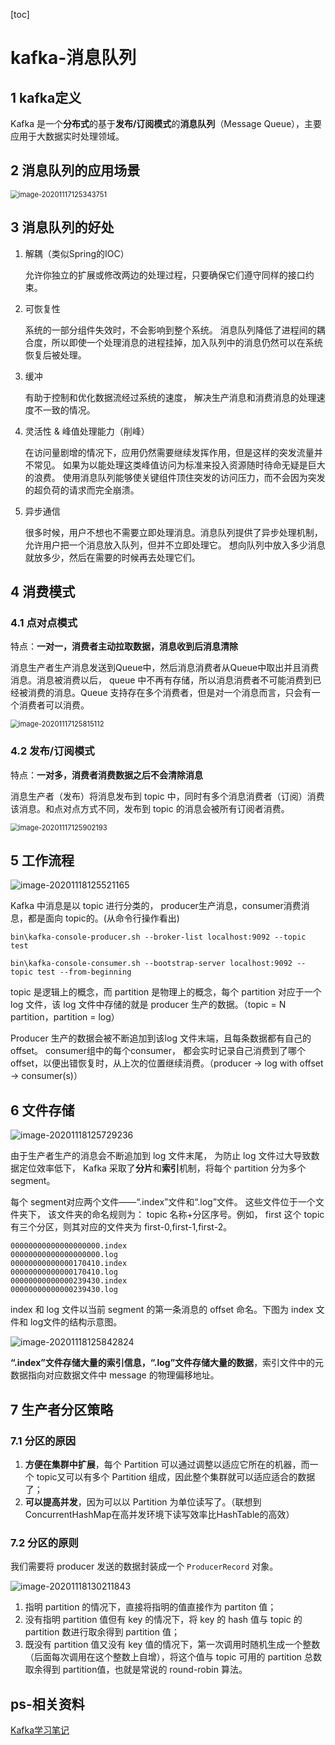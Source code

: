 

[toc]

# kafka-消息队列

## 1 kafka定义

Kafka 是一个**分布式**的基于**发布/订阅模式**的**消息队列**（Message Queue），主要应用于大数据实时处理领域。

## 2 消息队列的应用场景

<img src="picture/image-20201117125343751.png" alt="image-20201117125343751" style="zoom:80%;" />

## 3 消息队列的好处

1. 解耦（类似Spring的IOC）

    允许你独立的扩展或修改两边的处理过程，只要确保它们遵守同样的接口约束。

2. 可恢复性

    系统的一部分组件失效时，不会影响到整个系统。
    消息队列降低了进程间的耦合度，所以即使一个处理消息的进程挂掉，加入队列中的消息仍然可以在系统恢复后被处理。

3. 缓冲

    有助于控制和优化数据流经过系统的速度， 解决生产消息和消费消息的处理速度不一致的情况。

4. 灵活性 & 峰值处理能力（削峰）

    在访问量剧增的情况下，应用仍然需要继续发挥作用，但是这样的突发流量并不常见。
    如果为以能处理这类峰值访问为标准来投入资源随时待命无疑是巨大的浪费。
    使用消息队列能够使关键组件顶住突发的访问压力，而不会因为突发的超负荷的请求而完全崩溃。

5. 异步通信

    很多时候，用户不想也不需要立即处理消息。消息队列提供了异步处理机制，允许用户把一个消息放入队列，但并不立即处理它。
    想向队列中放入多少消息就放多少，然后在需要的时候再去处理它们。

## 4 消费模式

### 4.1 点对点模式

特点：**一对一，消费者主动拉取数据，消息收到后消息清除**

消息生产者生产消息发送到Queue中，然后消息消费者从Queue中取出并且消费消息。消息被消费以后， queue 中不再有存储，所以消息消费者不可能消费到已经被消费的消息。Queue 支持存在多个消费者，但是对一个消息而言，只会有一个消费者可以消费。

<img src="picture/image-20201117125815112.png" alt="image-20201117125815112" style="zoom:80%;" />

### 4.2 发布/订阅模式

特点：**一对多，消费者消费数据之后不会清除消息**

消息生产者（发布）将消息发布到 topic 中，同时有多个消息消费者（订阅）消费该消息。和点对点方式不同，发布到 topic 的消息会被所有订阅者消费。

<img src="picture/image-20201117125902193.png" alt="image-20201117125902193" style="zoom:80%;" />

## 5 工作流程

![image-20201118125521165](picture/image-20201118125521165.png)

Kafka 中消息是以 topic 进行分类的， producer生产消息，consumer消费消息，都是面向 topic的。(从命令行操作看出)

```shell
bin\kafka-console-producer.sh --broker-list localhost:9092 --topic test

bin\kafka-console-consumer.sh --bootstrap-server localhost:9092 --topic test --from-beginning
```

topic 是逻辑上的概念，而 partition 是物理上的概念，每个 partition 对应于一个 log 文件，该 log 文件中存储的就是 producer 生产的数据。（topic = N partition，partition = log）

Producer 生产的数据会被不断追加到该log 文件末端，且每条数据都有自己的 offset。 consumer组中的每个consumer， 都会实时记录自己消费到了哪个 offset，以便出错恢复时，从上次的位置继续消费。（producer -> log with offset -> consumer(s)）

## 6 文件存储

![image-20201118125729236](picture/image-20201118125729236.png)

由于生产者生产的消息会不断追加到 log 文件末尾， 为防止 log 文件过大导致数据定位效率低下， Kafka 采取了**分片**和**索引**机制，将每个 partition 分为多个 segment。

每个 segment对应两个文件——“.index”文件和“.log”文件。 这些文件位于一个文件夹下， 该文件夹的命名规则为： topic 名称+分区序号。例如， first 这个 topic 有三个分区，则其对应的文件夹为 first-0,first-1,first-2。

```
00000000000000000000.index
00000000000000000000.log
00000000000000170410.index
00000000000000170410.log
00000000000000239430.index
00000000000000239430.log
```

index 和 log 文件以当前 segment 的第一条消息的 offset 命名。下图为 index 文件和 log文件的结构示意图。

![image-20201118125842824](picture/image-20201118125842824.png)

**“.index”文件存储大量的索引信息，“.log”文件存储大量的数据**，索引文件中的元数据指向对应数据文件中 message 的物理偏移地址。

## 7 生产者分区策略

### 7.1 分区的原因

1. **方便在集群中扩展**，每个 Partition 可以通过调整以适应它所在的机器，而一个 topic又可以有多个 Partition 组成，因此整个集群就可以适应适合的数据了；
2. **可以提高并发**，因为可以以 Partition 为单位读写了。（联想到ConcurrentHashMap在高并发环境下读写效率比HashTable的高效）

### 7.2 分区的原则

我们需要将 producer 发送的数据封装成一个 `ProducerRecord` 对象。

![image-20201118130211843](picture/image-20201118130211843.png)

1. 指明 partition 的情况下，直接将指明的值直接作为 partiton 值；
2. 没有指明 partition 值但有 key 的情况下，将 key 的 hash 值与 topic 的 partition 数进行取余得到 partition 值；
3. 既没有 partition 值又没有 key 值的情况下，第一次调用时随机生成一个整数（后面每次调用在这个整数上自增），将这个值与 topic 可用的 partition 总数取余得到 partition值，也就是常说的 round-robin 算法。

## ps-相关资料

[Kafka学习笔记](https://my.oschina.net/jallenkwong/blog/4449224)